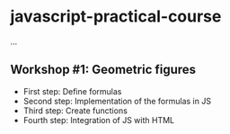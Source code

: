 # javascript-practical-course

...

## Workshop #1: Geometric figures

- First step: Define formulas
- Second step: Implementation of the formulas in JS
- Third step: Create functions
- Fourth step: Integration of JS with HTML